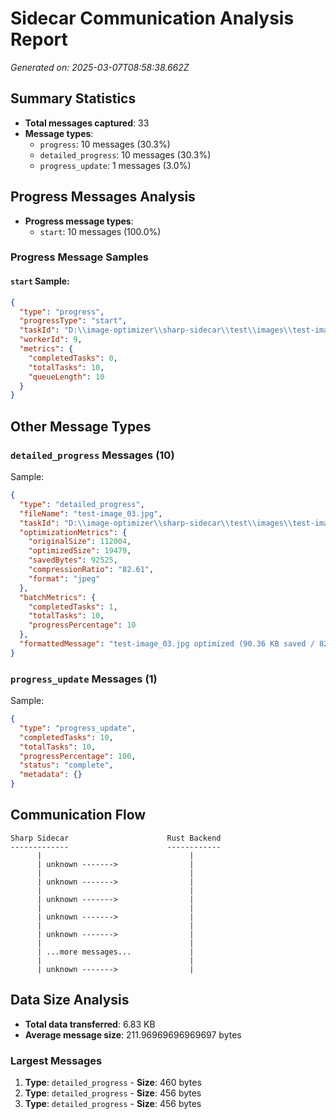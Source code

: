 # Sidecar Communication Analysis Report

*Generated on: 2025-03-07T08:58:38.662Z*

## Summary Statistics

- **Total messages captured**: 33
- **Message types**:
  - `progress`: 10 messages (30.3%)
  - `detailed_progress`: 10 messages (30.3%)
  - `progress_update`: 1 messages (3.0%)

## Progress Messages Analysis

- **Progress message types**:
  - `start`: 10 messages (100.0%)

### Progress Message Samples

#### `start` Sample:

```json
{
  "type": "progress",
  "progressType": "start",
  "taskId": "D:\\image-optimizer\\sharp-sidecar\\test\\images\\test-image_10.jpg",
  "workerId": 9,
  "metrics": {
    "completedTasks": 0,
    "totalTasks": 10,
    "queueLength": 10
  }
}
```


## Other Message Types

### `detailed_progress` Messages (10)

Sample:

```json
{
  "type": "detailed_progress",
  "fileName": "test-image_03.jpg",
  "taskId": "D:\\image-optimizer\\sharp-sidecar\\test\\images\\test-image_03.jpg",
  "optimizationMetrics": {
    "originalSize": 112004,
    "optimizedSize": 19479,
    "savedBytes": 92525,
    "compressionRatio": "82.61",
    "format": "jpeg"
  },
  "batchMetrics": {
    "completedTasks": 1,
    "totalTasks": 10,
    "progressPercentage": 10
  },
  "formattedMessage": "test-image_03.jpg optimized (90.36 KB saved / 82.61% compression) - Progress: 10% (1/10)"
}
```

### `progress_update` Messages (1)

Sample:

```json
{
  "type": "progress_update",
  "completedTasks": 10,
  "totalTasks": 10,
  "progressPercentage": 100,
  "status": "complete",
  "metadata": {}
}
```


## Communication Flow

```
Sharp Sidecar                      Rust Backend
-------------                      ------------
      |                                 |
      | unknown ------->                |
      |                                 |
      | unknown ------->                |
      |                                 |
      | unknown ------->                |
      |                                 |
      | unknown ------->                |
      |                                 |
      | unknown ------->                |
      |                                 |
      | ...more messages...             |
      |                                 |
      | unknown ------->                |
```


## Data Size Analysis

- **Total data transferred**: 6.83 KB
- **Average message size**: 211.96969696969697 bytes

### Largest Messages

1. **Type**: `detailed_progress` - **Size**: 460 bytes
2. **Type**: `detailed_progress` - **Size**: 456 bytes
3. **Type**: `detailed_progress` - **Size**: 456 bytes
